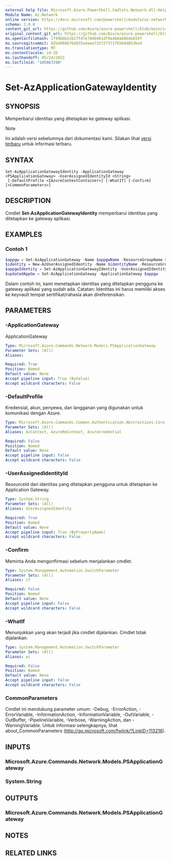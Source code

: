 ```yaml
---
external help file: Microsoft.Azure.PowerShell.Cmdlets.Network.dll-Help.xml
Module Name: Az.Network
online version: https://docs.microsoft.com/powershell/module/az.network/set-azapplicationgatewayidentity
schema: 2.0.0
content_git_url: https://github.com/Azure/azure-powershell/blob/main/src/Network/Network/help/Set-AzApplicationGatewayIdentity.md
original_content_git_url: https://github.com/Azure/azure-powershell/blob/main/src/Network/Network/help/Set-AzApplicationGatewayIdentity.md
ms.openlocfilehash: 1f99bbb2cb27f47e7046981df9a4b8ab8bde819f
ms.sourcegitcommit: 82b4008b76d035e4aee733727371765b0d853bed
ms.translationtype: MT
ms.contentlocale: id-ID
ms.lasthandoff: 05/24/2022
ms.locfileid: "145667290"
---
```

# Set-AzApplicationGatewayIdentity

## SYNOPSIS
Memperbarui identitas yang ditetapkan ke gateway aplikasi.

> [!NOTE]
>Ini adalah versi sebelumnya dari dokumentasi kami. Silakan lihat [versi terbaru](/powershell/module/az.network/set-azapplicationgatewayidentity) untuk informasi terbaru.

## SYNTAX

```
Set-AzApplicationGatewayIdentity -ApplicationGateway <PSApplicationGateway> -UserAssignedIdentityId <String>
 [-DefaultProfile <IAzureContextContainer>] [-WhatIf] [-Confirm] [<CommonParameters>]
```

## DESCRIPTION
Cmdlet **Set-AzApplicationGatewayIdentity** memperbarui identitas yang ditetapkan ke gateway aplikasi.

## EXAMPLES

### Contoh 1
```powershell
$appgw = Get-AzApplicationGateway -Name $appgwName -ResourceGroupName $rgName
$identity = New-AzUserAssignedIdentity -Name $identityName -ResourceGroupName $rgName -Location $location
$appgwIdentity = Set-AzApplicationGatewayIdentity -UserAssignedIdentity $identity.Id -ApplicationGateway $appgw
$updatedAppGw = Set-AzApplicationGateway -ApplicationGateway $appgw
```

Dalam contoh ini, kami menetapkan identitas yang ditetapkan pengguna ke gateway aplikasi yang sudah ada.
Catatan: Identitas ini harus memiliki akses ke keyvault tempat sertifikat/rahasia akan direferensikan.

## PARAMETERS

### -ApplicationGateway
ApplicationGateway

```yaml
Type: Microsoft.Azure.Commands.Network.Models.PSApplicationGateway
Parameter Sets: (All)
Aliases:

Required: True
Position: Named
Default value: None
Accept pipeline input: True (ByValue)
Accept wildcard characters: False
```

### -DefaultProfile
Kredensial, akun, penyewa, dan langganan yang digunakan untuk komunikasi dengan Azure.

```yaml
Type: Microsoft.Azure.Commands.Common.Authentication.Abstractions.Core.IAzureContextContainer
Parameter Sets: (All)
Aliases: AzContext, AzureRmContext, AzureCredential

Required: False
Position: Named
Default value: None
Accept pipeline input: False
Accept wildcard characters: False
```

### -UserAssignedIdentityId
ResourceId dari identitas yang ditetapkan pengguna untuk ditetapkan ke Application Gateway.

```yaml
Type: System.String
Parameter Sets: (All)
Aliases: UserAssignedIdentity

Required: True
Position: Named
Default value: None
Accept pipeline input: True (ByPropertyName)
Accept wildcard characters: False
```

### -Confirm
Meminta Anda mengonfirmasi sebelum menjalankan cmdlet.

```yaml
Type: System.Management.Automation.SwitchParameter
Parameter Sets: (All)
Aliases: cf

Required: False
Position: Named
Default value: None
Accept pipeline input: False
Accept wildcard characters: False
```

### -WhatIf
Menunjukkan yang akan terjadi jika cmdlet dijalankan.
Cmdlet tidak dijalankan.

```yaml
Type: System.Management.Automation.SwitchParameter
Parameter Sets: (All)
Aliases: wi

Required: False
Position: Named
Default value: None
Accept pipeline input: False
Accept wildcard characters: False
```

### CommonParameters
Cmdlet ini mendukung parameter umum: -Debug, -ErrorAction, -ErrorVariable, -InformationAction, -InformationVariable, -OutVariable, -OutBuffer, -PipelineVariable, -Verbose, -WarningAction, dan -WarningVariable. Untuk informasi selengkapnya, lihat about_CommonParameters (http://go.microsoft.com/fwlink/?LinkID=113216).

## INPUTS

### Microsoft.Azure.Commands.Network.Models.PSApplicationGateway

### System.String

## OUTPUTS

### Microsoft.Azure.Commands.Network.Models.PSApplicationGateway

## NOTES

## RELATED LINKS
